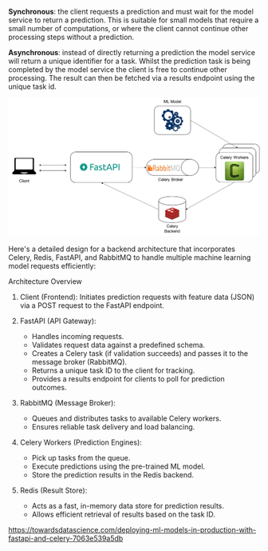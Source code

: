 **Synchronous**: the client requests a prediction and must wait for the model service to return a prediction. This is suitable for small models that require a small number of computations, or where the client cannot continue other processing steps without a prediction.

**Asynchronous**: instead of directly returning a prediction the model service will return a unique identifier for a task. Whilst the prediction task is being completed by the model service the client is free to continue other processing. The result can then be fetched via a results endpoint using the unique task id.

![alt text](images/image.png)

Here's a detailed design for a backend architecture that incorporates Celery, Redis, FastAPI, and RabbitMQ to handle multiple machine learning model requests efficiently:

Architecture Overview

1. Client (Frontend): Initiates prediction requests with feature data (JSON) via a POST request to the FastAPI endpoint.

2. FastAPI (API Gateway):
    - Handles incoming requests.
    - Validates request data against a predefined schema.
    - Creates a Celery task (if validation succeeds) and passes it to the message broker (RabbitMQ).
    - Returns a unique task ID to the client for tracking.
    - Provides a results endpoint for clients to poll for prediction outcomes.

3. RabbitMQ (Message Broker):
    - Queues and distributes tasks to available Celery workers.
    - Ensures reliable task delivery and load balancing.

4. Celery Workers (Prediction Engines):
    - Pick up tasks from the queue.
    - Execute predictions using the pre-trained ML model.
    - Store the prediction results in the Redis backend.

5. Redis (Result Store):
    - Acts as a fast, in-memory data store for prediction results.
    - Allows efficient retrieval of results based on the task ID.


https://towardsdatascience.com/deploying-ml-models-in-production-with-fastapi-and-celery-7063e539a5db
